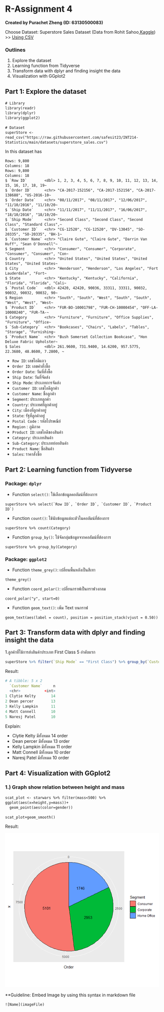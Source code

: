 # R-Assignment 4

**Created by Purachet Zheng (ID: 63130500083)**

Choose Dataset:
Superstore Sales Dataset (Data from Rohit Sahoo,[Kaggle](https://www.kaggle.com/rohitsahoo/sales-forecasting)) >> [Using CSV](https://raw.githubusercontent.com/safesit23/INT214-Statistics/main/datasets/superstore_sales.csv)


### Outlines
1. Explore the dataset
2. Learning function from Tidyverse
3. Transform data with dplyr and finding insight the data
4. Visualization with GGplot2

## Part 1: Explore the dataset

```	
# Library
library(readr)
library(dplyr)
library(ggplot2)

# Dataset
superStore <- read_csv("https://raw.githubusercontent.com/safesit23/INT214-Statistics/main/datasets/superstore_sales.csv")
```

In this dataset has
```
Rows: 9,800
Columns: 18
Rows: 9,800
Columns: 18
$ `Row ID`        <dbl> 1, 2, 3, 4, 5, 6, 7, 8, 9, 10, 11, 12, 13, 14, 15, 16, 17, 18, 19~
$ `Order ID`      <chr> "CA-2017-152156", "CA-2017-152156", "CA-2017-138688", "US-2016-10~
$ `Order Date`    <chr> "08/11/2017", "08/11/2017", "12/06/2017", "11/10/2016", "11/10/20~
$ `Ship Date`     <chr> "11/11/2017", "11/11/2017", "16/06/2017", "18/10/2016", "18/10/20~
$ `Ship Mode`     <chr> "Second Class", "Second Class", "Second Class", "Standard Class",~
$ `Customer ID`   <chr> "CG-12520", "CG-12520", "DV-13045", "SO-20335", "SO-20335", "BH-1~
$ `Customer Name` <chr> "Claire Gute", "Claire Gute", "Darrin Van Huff", "Sean O'Donnell"~
$ Segment         <chr> "Consumer", "Consumer", "Corporate", "Consumer", "Consumer", "Con~
$ Country         <chr> "United States", "United States", "United States", "United States~
$ City            <chr> "Henderson", "Henderson", "Los Angeles", "Fort Lauderdale", "Fort~
$ State           <chr> "Kentucky", "Kentucky", "California", "Florida", "Florida", "Cali~
$ `Postal Code`   <dbl> 42420, 42420, 90036, 33311, 33311, 90032, 90032, 90032, 90032, 90~
$ Region          <chr> "South", "South", "West", "South", "South", "West", "West", "West~
$ `Product ID`    <chr> "FUR-BO-10001798", "FUR-CH-10000454", "OFF-LA-10000240", "FUR-TA-~
$ Category        <chr> "Furniture", "Furniture", "Office Supplies", "Furniture", "Office~
$ `Sub-Category`  <chr> "Bookcases", "Chairs", "Labels", "Tables", "Storage", "Furnishing~
$ `Product Name`  <chr> "Bush Somerset Collection Bookcase", "Hon Deluxe Fabric Upholster~
$ Sales           <dbl> 261.9600, 731.9400, 14.6200, 957.5775, 22.3680, 48.8600, 7.2800, ~
```
- `Row ID`: เลขไอดีแถว
- `Order ID`: เลขคำสั่งซื้อ
- `Order Date`: วันที่สั่งซื้อ
- `Ship Date`: วันที่จัดส่ง
- `Ship Mode`: ประเภทการจัดส่ง
- `Customer ID`: เลขไอดีลูกค้า
- `Customer Name`: ชื่อลูกค้า
- `Segment`: ประเภทลูกค้า
- `Country`: ประเทศที่ลูกค้าอยู่
- `City`: เมืองที่ลูกค้าอยู่
- `State`: รัฐที่ลูกค้าอยู่
- `Postal Code` : รหัสไปรษณีย์
- `Region` : ภูมิภาค
- `Product ID`: เลขไอดีของสินค้า
- `Category`: ประเภทสินค้า
- `Sub-Category`: ประเภทย่อยสินค้า
- `Product Name`: ชื่อสินค้า
- `Sales`: ราคาสั่งซื้อ

## Part 2: Learning function from Tidyverse
### Package: `dplyr`
- Function `select()`: ใช้เลือกข้อมูลคอลัมน์ที่ต้องการ
```
superStore %>% select(`Row ID`, `Order ID`, `Customer ID`, `Product ID`)
```
- Function `count()`: ใช้นับข้อมูลแต่ละตัวในคอลัมน์ที่ต้องการ
```
superStore %>% count(Category)
```
- Function `group_by()`: ใช้จัดกลุ่มข้อมูลจากคอลัมน์ที่ต้องการ
```
superStore %>% group_by(Category)
```
### Package: `ggplot2`
- Function `theme_grey()`: เปลี่ยนพื้นหลังเป็นสีเทา
```
theme_grey()
```
- Function `coord_polar()`: เปลี่ยนกราฟเป็นกราฟวงกลม
```
coord_polar("y", start=0)
```
- Function `geom_text()`: เพิ่ม Text บนกราฟ
```
geom_text(aes(label = count), position = position_stack(vjust = 0.50))
```


## Part 3: Transform data with dplyr and finding insight the data

1.ลูกค้าที่ใช้การส่งสินค้าประเภท First Class 5 อำดับแรก
```R
superStore %>% filter(`Ship Mode` == "First Class") %>% group_by(`Customer Name`) %>% tally(sort = TRUE) %>% head(n=5)
```

Result:
```R
# A tibble: 5 x 2
  `Customer Name`     n
  <chr>           <int>
1 Clytie Kelty       14
2 Dean percer        13
3 Kelly Lampkin      11
4 Matt Connell       10
5 Naresj Patel       10
```
Explain:
- Clytie Kelty มีทั้งหมด 14 order
- Dean percer มีทั้งหมด 13 order
- Kelly Lampkin มีทั้งหมด 11 order
- Matt Connell มีทั้งหมด 10 order
- Naresj Patel มีทั้งหมด 10 order

## Part 4: Visualization with GGplot2
### 1.) Graph show relation between height and mass
```
scat_plot <- starwars %>% filter(mass<500) %>% ggplot(aes(x=height,y=mass))+
  geom_point(aes(color=gender))

scat_plot+geom_smooth()
```
Result:

![Graph 1](graph1.png)

**Guideline:
Embed Image by using this syntax in markdown file
````
![Name](imageFile)
````
